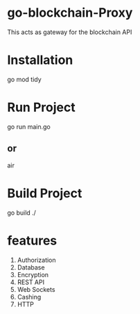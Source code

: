 # go-blockchain-Proxy
This acts as gateway for the blockchain API

# Installation
go mod tidy

# Run Project 

go run main.go
## or
air 

# Build Project 
go build ./

# features 
1. Authorization 
2. Database 
3. Encryption 
4. REST API 
5. Web Sockets
6. Cashing 
7. HTTP